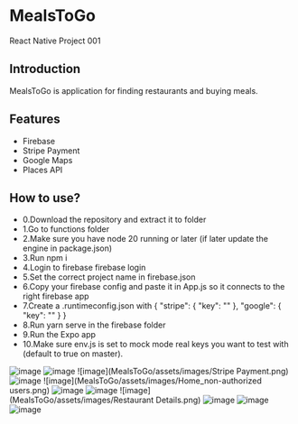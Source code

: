 # MealsToGo

React Native Project 001

## Introduction

MealsToGo is application for finding restaurants and buying meals.

## Features

- Firebase
- Stripe Payment
- Google Maps
- Places API

## How to use?

- 0.Download the repository and extract it to folder
- 1.Go to functions folder
- 2.Make sure you have node 20 running or later (if later update the engine in package.json)
- 3.Run npm i
- 4.Login to firebase firebase login
- 5.Set the correct project name in firebase.json
- 6.Copy your firebase config and paste it in App.js so it connects to the right firebase app
- 7.Create a .runtimeconfig.json with
  {
  "stripe": {
  "key": "<empty>"
  },
  "google": {
  "key": "<empty>"
  }
  }
- 8.Run yarn serve in the firebase folder
- 9.Run the Expo app
- 10.Make sure env.js is set to mock mode real keys you want to test with (default to true on master).

![image](MealsToGo/assets/images/Home_authorized_users.png)
![image](MealsToGo/assets/images/Google_Maps.png)
![image](MealsToGo/assets/images/Stripe Payment.png)
![image](MealsToGo/assets/images/Settings_Page.png)
![image](MealsToGo/assets/images/Home_non-authorized users.png)
![image](MealsToGo/assets/images/Login.png)
![image](MealsToGo/assets/images/Register.png)
![image](MealsToGo/assets/images/Restaurant Details.png)
![image](MealsToGo/assets/images/Favourites_Restaurants.png)
![image](MealsToGo/assets/images/Home_authorized_users.png)
![image](MealsToGo/assets/images/Cart_Empty.png)

